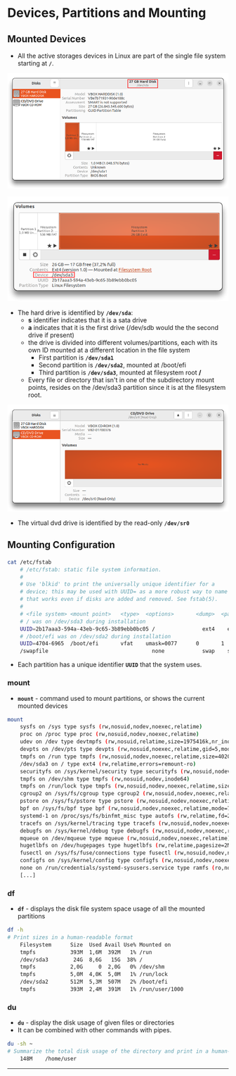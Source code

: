 # Devices, Partitions and Mounting

## Mounted Devices

- All the active storages devices in Linux are part of the single file system starting at **`/`**.

![](3-filesystemassets/image-20220828172429787.png)

![](3-filesystemassets/image-20220828173252814.png)

- The hard drive is identified by **`/dev/sda`**:
  - **s** identifier indicates that it is a sata drive
  - **a** indicates that it is the first drive (/dev/sdb would the the second drive if present)
  - the drive is divided into different volumes/partitions, each with its own ID mounted at a different location in the file system
    - First partition is **`/dev/sda1`**
    - Second partition is **`/dev/sda2`**, mounted at /boot/efi
    - Third partition is **`/dev/sda3`**, mounted at filesystem root **/**
  - Every file or directory that isn't in one of the subdirectory mount points, resides on the /dev/sda3 partition since it is at the filesystem root.

![](3-filesystemassets/image-20220828172735170.png)

- The virtual dvd drive is identified by the read-only **`/dev/sr0`**

## Mounting Configuration

```bash
cat /etc/fstab
	# /etc/fstab: static file system information.
	#
	# Use 'blkid' to print the universally unique identifier for a
	# device; this may be used with UUID= as a more robust way to name devices
	# that works even if disks are added and removed. See fstab(5).
	#
	# <file system> <mount point>   <type>  <options>       <dump>  <pass>
	# / was on /dev/sda3 during installation
	UUID=2b17aaa3-594a-43eb-9c65-3b89ebb0bc05 /               ext4    errors=remount-ro 0       1
	# /boot/efi was on /dev/sda2 during installation
	UUID=4704-6965  /boot/efi       vfat    umask=0077      0       1
	/swapfile                                 none            swap    sw              0       0
```

- Each partition has a unique identifier **`UUID`** that the system uses.

### mount

- **`mount`** - command used to mount partitions, or shows the current mounted devices

```bash
mount
	sysfs on /sys type sysfs (rw,nosuid,nodev,noexec,relatime)
	proc on /proc type proc (rw,nosuid,nodev,noexec,relatime)
	udev on /dev type devtmpfs (rw,nosuid,relatime,size=1975416k,nr_inodes=493854,mode=755,inode64)
	devpts on /dev/pts type devpts (rw,nosuid,noexec,relatime,gid=5,mode=620,ptmxmode=000)
	tmpfs on /run type tmpfs (rw,nosuid,nodev,noexec,relatime,size=402020k,mode=755,inode64)
	/dev/sda3 on / type ext4 (rw,relatime,errors=remount-ro)
	securityfs on /sys/kernel/security type securityfs (rw,nosuid,nodev,noexec,relatime)
	tmpfs on /dev/shm type tmpfs (rw,nosuid,nodev,inode64)
	tmpfs on /run/lock type tmpfs (rw,nosuid,nodev,noexec,relatime,size=5120k,inode64)
	cgroup2 on /sys/fs/cgroup type cgroup2 (rw,nosuid,nodev,noexec,relatime,nsdelegate,memory_recursiveprot)
	pstore on /sys/fs/pstore type pstore (rw,nosuid,nodev,noexec,relatime)
	bpf on /sys/fs/bpf type bpf (rw,nosuid,nodev,noexec,relatime,mode=700)
	systemd-1 on /proc/sys/fs/binfmt_misc type autofs (rw,relatime,fd=29,pgrp=1,timeout=0,minproto=5,maxproto=5,direct,pipe_ino=15742)
	tracefs on /sys/kernel/tracing type tracefs (rw,nosuid,nodev,noexec,relatime)
	debugfs on /sys/kernel/debug type debugfs (rw,nosuid,nodev,noexec,relatime)
	mqueue on /dev/mqueue type mqueue (rw,nosuid,nodev,noexec,relatime)
	hugetlbfs on /dev/hugepages type hugetlbfs (rw,relatime,pagesize=2M)
	fusectl on /sys/fs/fuse/connections type fusectl (rw,nosuid,nodev,noexec,relatime)
	configfs on /sys/kernel/config type configfs (rw,nosuid,nodev,noexec,relatime)
	none on /run/credentials/systemd-sysusers.service type ramfs (ro,nosuid,nodev,noexec,relatime,mode=700)
	[...]
```

### df

- **`df`** - displays the disk file system space usage of all the mounted partitions

```bash
df -h
# Print sizes in a human-readable format
	Filesystem      Size  Used Avail Use% Mounted on
	tmpfs           393M  1,6M  392M   1% /run
	/dev/sda3        24G  8,6G   15G  38% /
	tmpfs           2,0G     0  2,0G   0% /dev/shm
	tmpfs           5,0M  4,0K  5,0M   1% /run/lock
	/dev/sda2       512M  5,3M  507M   2% /boot/efi
	tmpfs           393M  2,4M  391M   1% /run/user/1000
```

### du

- **`du`** - display the disk usage of given files or directories
- It can be combined with other commands with pipes.

```bash
du -sh ~
# Summarize the total disk usage of the directory and print in a human-readable format
	148M	/home/user
```

------


